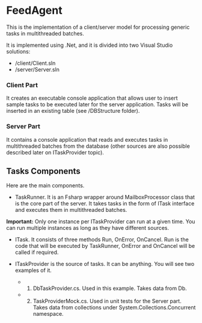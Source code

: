 # FeedAgent
This is the implementation of a client/server model for processing generic tasks in multithreaded batches.

It is implemented using .Net, and it is divided into two Visual Studio solutions:
  - /client/Client.sln
  - /server/Server.sln

### Client Part
It creates an executable console application that allows user to insert sample tasks to be executed later for the server application. Tasks will be inserted in an existing table (see /DBStructure folder).

### Server Part
It contains a console application that reads and executes tasks in multithreaded batches from the database (other sources are also possible described later on ITaskProvider topic).

## Tasks Components
Here are the main components.

  - TaskRunner. It is an Fsharp wrapper around MailboxProcessor class that is the core part of the server. It takes tasks in the form of ITask interface and executes them in multithreaded batches. 
  
  **Important:** Only one instance per ITaskProvider can run at a given time. You can run multiple instances as long as they have different sources.
  
  - ITask. It consists of three methods Run, OnError, OnCancel. Run is the code that will be executed by TaskRunner, OnError and OnCancel will be called if required.
  
  - ITaskProvider is the source of tasks. It can be anything. You will see two examples of it.
    - 1) DbTaskProvider.cs. Used in this example. Takes data from Db.
    - 2) TaskProviderMock.cs. Used in unit tests for the Server part. Takes data from collections under System.Collections.Concurrent namespace.
